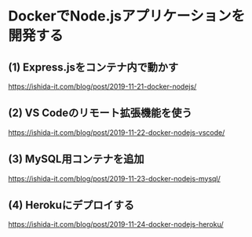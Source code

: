# DockerでNode.jsアプリケーションを開発する

## (1) Express.jsをコンテナ内で動かす

https://ishida-it.com/blog/post/2019-11-21-docker-nodejs/

## (2) VS Codeのリモート拡張機能を使う

https://ishida-it.com/blog/post/2019-11-22-docker-nodejs-vscode/


## (3) MySQL用コンテナを追加

https://ishida-it.com/blog/post/2019-11-23-docker-nodejs-mysql/

## (4) Herokuにデプロイする

https://ishida-it.com/blog/post/2019-11-24-docker-nodejs-heroku/


